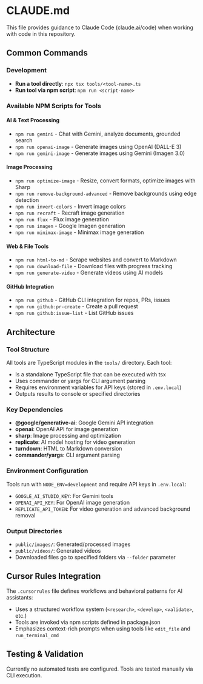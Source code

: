 # CLAUDE.md

This file provides guidance to Claude Code (claude.ai/code) when working with code in this repository.

## Common Commands

### Development
- **Run a tool directly**: `npx tsx tools/<tool-name>.ts`
- **Run tool via npm script**: `npm run <script-name>`

### Available NPM Scripts for Tools

#### AI & Text Processing
- `npm run gemini` - Chat with Gemini, analyze documents, grounded search
- `npm run openai-image` - Generate images using OpenAI (DALL-E 3)
- `npm run gemini-image` - Generate images using Gemini (Imagen 3.0)

#### Image Processing
- `npm run optimize-image` - Resize, convert formats, optimize images with Sharp
- `npm run remove-background-advanced` - Remove backgrounds using edge detection
- `npm run invert-colors` - Invert image colors
- `npm run recraft` - Recraft image generation
- `npm run flux` - Flux image generation
- `npm run imagen` - Google Imagen generation
- `npm run minimax-image` - Minimax image generation

#### Web & File Tools
- `npm run html-to-md` - Scrape websites and convert to Markdown
- `npm run download-file` - Download files with progress tracking
- `npm run generate-video` - Generate videos using AI models

#### GitHub Integration
- `npm run github` - GitHub CLI integration for repos, PRs, issues
- `npm run github:pr-create` - Create a pull request
- `npm run github:issue-list` - List GitHub issues

## Architecture

### Tool Structure
All tools are TypeScript modules in the `tools/` directory. Each tool:
- Is a standalone TypeScript file that can be executed with tsx
- Uses commander or yargs for CLI argument parsing
- Requires environment variables for API keys (stored in `.env.local`)
- Outputs results to console or specified directories

### Key Dependencies
- **@google/generative-ai**: Google Gemini API integration
- **openai**: OpenAI API for image generation
- **sharp**: Image processing and optimization
- **replicate**: AI model hosting for video generation
- **turndown**: HTML to Markdown conversion
- **commander/yargs**: CLI argument parsing

### Environment Configuration
Tools run with `NODE_ENV=development` and require API keys in `.env.local`:
- `GOOGLE_AI_STUDIO_KEY`: For Gemini tools
- `OPENAI_API_KEY`: For OpenAI image generation
- `REPLICATE_API_TOKEN`: For video generation and advanced background removal

### Output Directories
- `public/images/`: Generated/processed images
- `public/videos/`: Generated videos
- Downloaded files go to specified folders via `--folder` parameter

## Cursor Rules Integration

The `.cursorrules` file defines workflows and behavioral patterns for AI assistants:
- Uses a structured workflow system (`<research>`, `<develop>`, `<validate>`, etc.)
- Tools are invoked via npm scripts defined in package.json
- Emphasizes context-rich prompts when using tools like `edit_file` and `run_terminal_cmd`

## Testing & Validation

Currently no automated tests are configured. Tools are tested manually via CLI execution.
